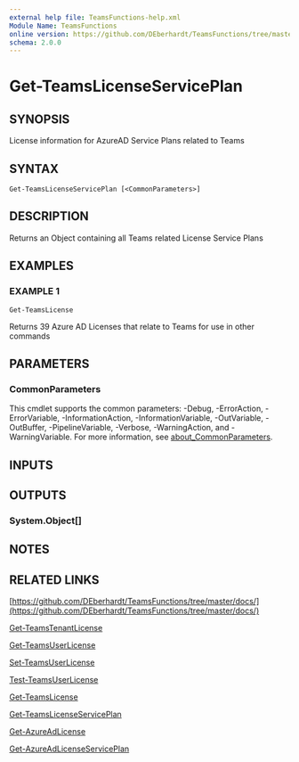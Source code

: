 ```yaml
---
external help file: TeamsFunctions-help.xml
Module Name: TeamsFunctions
online version: https://github.com/DEberhardt/TeamsFunctions/tree/master/docs/
schema: 2.0.0
---
```


# Get-TeamsLicenseServicePlan

## SYNOPSIS
License information for AzureAD Service Plans related to Teams

## SYNTAX

```
Get-TeamsLicenseServicePlan [<CommonParameters>]
```

## DESCRIPTION
Returns an Object containing all Teams related License Service Plans

## EXAMPLES

### EXAMPLE 1
```
Get-TeamsLicense
```

Returns 39 Azure AD Licenses that relate to Teams for use in other commands

## PARAMETERS

### CommonParameters
This cmdlet supports the common parameters: -Debug, -ErrorAction, -ErrorVariable, -InformationAction, -InformationVariable, -OutVariable, -OutBuffer, -PipelineVariable, -Verbose, -WarningAction, and -WarningVariable. For more information, see [about_CommonParameters](http://go.microsoft.com/fwlink/?LinkID=113216).

## INPUTS

## OUTPUTS

### System.Object[]
## NOTES

## RELATED LINKS

[https://github.com/DEberhardt/TeamsFunctions/tree/master/docs/](https://github.com/DEberhardt/TeamsFunctions/tree/master/docs/)

[Get-TeamsTenantLicense]()

[Get-TeamsUserLicense]()

[Set-TeamsUserLicense]()

[Test-TeamsUserLicense]()

[Get-TeamsLicense]()

[Get-TeamsLicenseServicePlan]()

[Get-AzureAdLicense]()

[Get-AzureAdLicenseServicePlan]()

